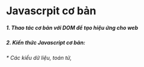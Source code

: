 # Javascrpit cơ bản
#####  1. Thao tác cơ bản với DOM để tạo hiệu ứng cho web
#####  2. Kiến thức Javascript cơ bản: 
######    *  Các kiểu dữ liệu, toán tử, 